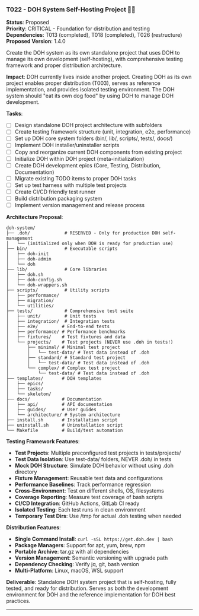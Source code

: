 ### T022 - DOH System Self-Hosting Project 🚩🚩

**Status**: Proposed  
**Priority**: CRITICAL - Foundation for distribution and testing  
**Dependencies**: T013 (completed), T018 (completed), T026 (restructure)  
**Proposed Version**: 1.4.0

Create the DOH system as its own standalone project that uses DOH to manage its own development (self-hosting), with
comprehensive testing framework and proper distribution architecture.

**Impact**: DOH currently lives inside another project. Creating DOH as its own project enables proper distribution
(T003), serves as reference implementation, and provides isolated testing environment. The DOH system should "eat its
own dog food" by using DOH to manage DOH development.

**Tasks**:

- [ ] Design standalone DOH project architecture with subfolders
- [ ] Create testing framework structure (unit, integration, e2e, performance)
- [ ] Set up DOH core system folders (bin/, lib/, scripts/, tests/, docs/)
- [ ] Implement DOH installer/uninstaller scripts
- [ ] Copy and reorganize current DOH components from existing project
- [ ] Initialize DOH within DOH project (meta-initialization)
- [ ] Create DOH development epics (Core, Testing, Distribution, Documentation)
- [ ] Migrate existing TODO items to proper DOH tasks
- [ ] Set up test harness with multiple test projects
- [ ] Create CI/CD friendly test runner
- [ ] Build distribution packaging system
- [ ] Implement version management and release process

**Architecture Proposal**:

```text
doh-system/
├── .doh/             # RESERVED - Only for production DOH self-management
│   └── (initialized only when DOH is ready for production use)
├── bin/              # Executable scripts
│   ├── doh-init
│   ├── doh-admin
│   └── doh
├── lib/              # Core libraries
│   ├── doh.sh
│   ├── doh-config.sh
│   └── doh-wrappers.sh
├── scripts/          # Utility scripts
│   ├── performance/
│   ├── migration/
│   └── utilities/
├── tests/            # Comprehensive test suite
│   ├── unit/         # Unit tests
│   ├── integration/  # Integration tests
│   ├── e2e/         # End-to-end tests
│   ├── performance/ # Performance benchmarks
│   ├── fixtures/    # Test fixtures and data
│   └── projects/    # Test projects (NEVER use .doh in tests!)
│       ├── minimal/ # Minimal test project
│       │   └── test-data/ # Test data instead of .doh
│       ├── standard/ # Standard test project
│       │   └── test-data/ # Test data instead of .doh
│       └── complex/ # Complex test project
│           └── test-data/ # Test data instead of .doh
├── templates/       # DOH templates
│   ├── epics/
│   ├── tasks/
│   └── skeleton/
├── docs/            # Documentation
│   ├── api/         # API documentation
│   ├── guides/      # User guides
│   └── architecture/ # System architecture
├── install.sh       # Installation script
├── uninstall.sh     # Uninstallation script
└── Makefile         # Build/test automation
```

**Testing Framework Features**:

- **Test Projects**: Multiple preconfigured test projects in tests/projects/
- **Test Data Isolation**: Use test-data/ folders, NEVER .doh/ in tests
- **Mock DOH Structure**: Simulate DOH behavior without using .doh directory
- **Fixture Management**: Reusable test data and configurations
- **Performance Baselines**: Track performance regression
- **Cross-Environment**: Test on different shells, OS, filesystems
- **Coverage Reporting**: Measure test coverage of bash scripts
- **CI/CD Integration**: GitHub Actions, GitLab CI ready
- **Isolated Testing**: Each test runs in clean environment
- **Temporary Test Dirs**: Use /tmp for actual .doh testing when needed

**Distribution Features**:

- **Single Command Install**: `curl -sSL https://get.doh.dev | bash`
- **Package Managers**: Support for apt, yum, brew, npm
- **Portable Archive**: tar.gz with all dependencies
- **Version Management**: Semantic versioning with upgrade path
- **Dependency Checking**: Verify jq, git, bash version
- **Multi-Platform**: Linux, macOS, WSL support

**Deliverable**: Standalone DOH system project that is self-hosting, fully tested, and ready for distribution. Serves as
both the development environment for DOH and the reference implementation for DOH best practices.

---
